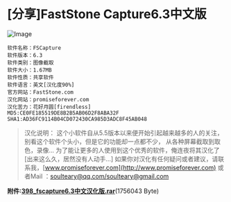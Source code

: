 # [分享]FastStone Capture6.3中文版

![Image](https://attachment.soulteary.com/2009/05/02/397_2009-05-02_040819.jpg "Image")

```text
软件名称：FSCapture
软件版本：6.3
软件类别：图像截取
软件大小：1.67MB
软件性质：共享软件
软件语言：英文[汉化度90%]
官方网站：FastStone.com
汉化网站：promiseforever.com
汉化苦力：花好月圆[firendless]
MD5:CE0FE185519DE8B2B5AB06D2F8ABA32F
SHA1:AD36FC9114B04CD072430CA985D3ADC8F45AB048
```

> 汉化说明： 这个小软件自从5.5版本以来便开始引起越来越多的人的关注， 别看这个软件个头小，但是它的功能却一点都不少， 从各种屏幕截取到取色，录像... 为了能让更多的人使用到这个优秀的软件，俺连夜将其汉化了[出来这么久，居然没有人动手...] 如果你对汉化有任何疑问或者建议，请联系我，[www.promiseforever.com](http://www.promiseforever.com) 或者Mail ：[soulteary@qq.com/soulteary@gmail.com](mailto:soulteary@qq.com/soulteary@gmail.com) 

**附件:[398_fscapture6.3中文汉化版.rar](http://promiseforever.com/2009/05/01/faststone-capture63-chinese.html/fscapture63%e4%b8%ad%e6%96%87%e6%b1%89%e5%8c%96%e7%89%88rar)**(1756043 Byte)


